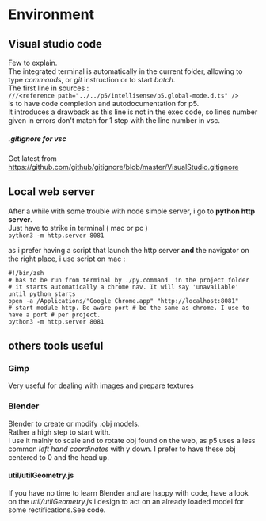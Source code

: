 # Environment 
## Visual studio code 
Few to explain.   
The integrated terminal is automatically in the current folder, allowing to type *commands*, or  *git* instruction or to start *batch*.  
The first line in sources :   
```///<reference path="../../p5/intellisense/p5.global-mode.d.ts" />```   
is to have code completion and autodocumentation for p5.     
It introduces a drawback as this line is not in the exec code, so lines number given in errors don't match for 1 step with the line number in vsc.   
##### .gitignore for vsc
 Get latest from https://github.com/github/gitignore/blob/master/VisualStudio.gitignore      

## Local web server 
After a while with some trouble with node simple server, i go to **python http server**.    
Just have to strike in terminal ( mac or pc )  
```python3 -m http.server 8081 ```

as i prefer having a script that launch the http server **and** the navigator on the right place, i use script on mac : 
```  
#!/bin/zsh
# has to be run from terminal by ./py.command  in the project folder 
# it starts automatically a chrome nav. It will say 'unavailable' until python starts 
open -a /Applications/"Google Chrome.app" "http://localhost:8081" 
# start module http. Be aware port # be the same as chrome. I use to have a port # per project. 
python3 -m http.server 8081
```
## others tools useful
### Gimp 
 Very useful for dealing with images and prepare textures 
### Blender
Blender to create or modify .obj models.    
Rather a high step to start with.    
I use it mainly to scale and to rotate obj found on the web, as p5 uses a less common *left hand coordinates* with y down. I prefer to have these obj centered to 0 and the head up.  
#### util/utilGeometry.js  
If you have no time to learn Blender and are happy with code, have a look on the *util/utilGeometry.js* i design to act on an already loaded model for some rectifications.See code. 


